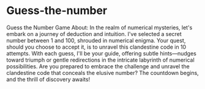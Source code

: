 # Guess-the-number
Guess the Number Game
About:
In the realm of numerical mysteries, let's embark on a journey of deduction and intuition. I've selected a secret number between 1 and 100, shrouded in numerical enigma. Your quest, should you choose to accept it, is to unravel this clandestine code in 10 attempts. With each guess, I'll be your guide, offering subtle hints—nudges toward triumph or gentle redirections in the intricate labyrinth of numerical possibilities. Are you prepared to embrace the challenge and unravel the clandestine code that conceals the elusive number? The countdown begins, and the thrill of discovery awaits!

